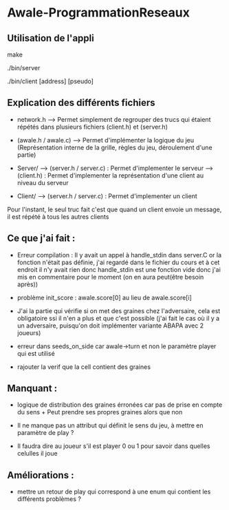 # Awale-ProgrammationReseaux

## Utilisation de l'appli

make 


./bin/server 

./bin/client [address] [pseudo]


## Explication des différents fichiers

- network.h --> Permet simplement de regrouper des trucs qui étaient répétés dans plusieurs fichiers (client.h) et (server.h)

- (awale.h / awale.c) --> Permet d'implémenter la logique du jeu (Représentation interne de la grille, règles du jeu, déroulement d'une partie)

- Server/ 
        --> (server.h / server.c) : Permet d'implementer le serveur
        --> (client.h) : Permet d'implementer la représentation d'une client au niveau du serveur 

- Client/ 
        --> (server.h / server.c) : Permet d'implementer un client

Pour l'instant, le seul truc fait c'est que quand un client envoie un message, il est répété à tous les autres clients

## Ce que j'ai fait :

- Erreur compilation : Il y avait un appel à handle_stdin dans server.C or la fonction n'était pas définie, j'ai regardé dans le fichier du cours et à cet endroit il n'y avait rien donc handle_stdin est une fonction vide donc j'ai mis en commentaire pour le moment (on en aura peut(être besoin après))

- problème init_score : awale.score[0] au lieu de awale.score[i] 

- J'ai la partie qui vérifie si on met des graines chez l'adversaire, cela est obligatoire ssi il n'en a plus et que c'est possible (j'ai fait le cas où il y a un adversaire, puisqu'on doit implémenter variante ABAPA avec 2 joueurs)

- erreur dans seeds_on_side car awale->turn et non le paramètre player qui est utilisé

- rajouter la verif que la cell contient des graines


## Manquant :

- logique de distribution des graines érronées car pas de prise en compte du sens + Peut prendre ses propres graines alors que non

- Il ne manque pas un attribut qui définit le sens du jeu, à mettre en paramètre de play ? 

- Il faudra dire au joueur s'il est player 0 ou 1 pour savoir dans quelles celulles il joue

## Améliorations : 

- mettre un retour de play qui correspond à une enum qui contient les différents problèmes ?




